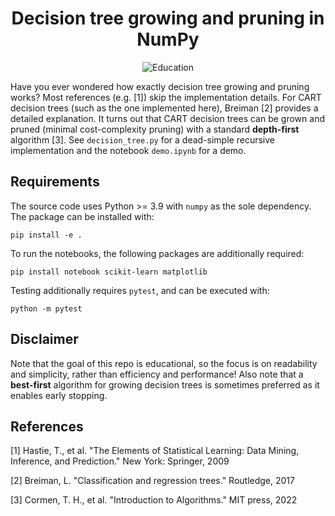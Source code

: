<div align="center"> 

# Decision tree growing and pruning in NumPy

![Education](https://img.shields.io/badge/Education-B9F3Bf.svg)

</div>

Have you ever wondered how exactly decision tree growing and pruning works? Most references (e.g. [1]) skip the implementation details. For CART decision trees (such as the one implemented here), Breiman [2] provides a detailed explanation. It turns out that CART decision trees can be grown and pruned (minimal cost-complexity pruning) with a standard **depth-first** algorithm [3]. See `decision_tree.py` for a dead-simple recursive implementation and the notebook `demo.ipynb` for a demo.

## Requirements

The source code uses Python >= 3.9 with `numpy` as the sole dependency. The package can be installed with:
```
pip install -e .
```

To run the notebooks, the following packages are additionally required:
```
pip install notebook scikit-learn matplotlib
```

Testing additionally requires `pytest`, and can be executed with:
```
python -m pytest
```

## Disclaimer

Note that the goal of this repo is educational, so the focus is on readability and simplicity, rather than efficiency and performance! Also note that a **best-first** algorithm for growing decision trees is sometimes preferred as it enables early stopping.

## References

[1] Hastie, T., et al. "The Elements of Statistical Learning: Data Mining, Inference, and Prediction." New York: Springer, 2009

[2] Breiman, L. "Classification and regression trees." Routledge, 2017

[3] Cormen, T. H., et al. "Introduction to Algorithms." MIT press, 2022